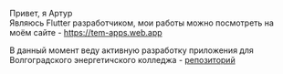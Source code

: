 Привет, я Артур<br>
Являюсь Flutter разработчиком, мои работы можно посмотреть на моём сайте - https://tem-apps.web.app

В данный момент веду активную разработку приложения для Волгоградского энергетичского колледжа - [репозиторий](https://github.com/Volgograd-Power-Engineering-College/VPEC-App)
